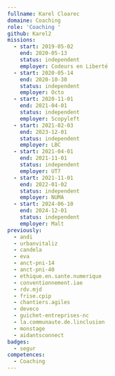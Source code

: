 ```yaml
---
fullname: Karel Cloarec
domaine: Coaching
role: 'Coaching '
github: Karel2
missions:
  - start: 2019-05-02
    end: 2020-05-13
    status: independent
    employer: Codeurs en Liberté
  - start: 2020-05-14
    end: 2020-10-30
    status: independent
    employer: Octo
  - start: 2020-11-01
    end: 2021-04-01
    status: independent
    employer: Scopyleft
  - start: 2021-02-03
    end: 2023-12-01
    status: independent
    employer: LBC
  - start: 2021-04-01
    end: 2021-11-01
    status: independent
    employer: UT7
  - start: 2021-11-01
    end: 2022-01-02
    status: independent
    employer: NUMA
  - start: 2024-06-10
    end: 2024-12-01
    status: independent
    employer: Malt
previously:
  - andi
  - urbanvitaliz
  - candela
  - eva
  - anct-pni-14
  - anct-pni-40
  - ethique.en.sante.numerique
  - conventionnement.iae
  - rdv.mjd
  - frise.cpip
  - chantiers.agiles
  - deveco
  - guichet-entreprises-nc
  - la.communaute.de.linclusion
  - monstage
  - aidantsconnect
badges:
  - segur
competences:
  - Coaching
---
```


